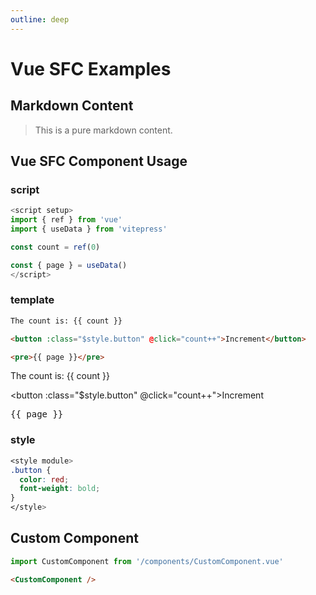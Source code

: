 ```yaml
---
outline: deep
---
```


# Vue SFC Examples

<!-- use script anywhere to create state and logic -->

<script setup>
import { ref } from 'vue'
import { useData } from 'vitepress'
import CustomComponent from '/components/CustomComponent.vue'

const count = ref(0)

const { page } = useData()
</script>

## Markdown Content

> This is a pure markdown content.

<!-- anything like template in vue SFC will be rendered as vue component -->

## Vue SFC Component Usage

### script

```ts
<script setup>
import { ref } from 'vue'
import { useData } from 'vitepress'

const count = ref(0)

const { page } = useData()
</script>
```

### template

```html
The count is: {{ count }}

<button :class="$style.button" @click="count++">Increment</button>

<pre>{{ page }}</pre>
```

The count is: {{ count }}

<!-- any valid html element will be compiled as vue components -->

<button :class="$style.button" @click="count++">Increment</button>

<pre>{{ page }}</pre>

### style

```css
<style module>
.button {
  color: red;
  font-weight: bold;
}
</style>
```

<!-- use style anywhere to set styles for vue SFC components -->

<style module>
.button {
  color: red;
  font-weight: bold;
}
</style>

## Custom Component

```js
import CustomComponent from '/components/CustomComponent.vue'
```

```html
<CustomComponent />
```

<CustomComponent />